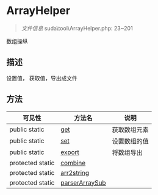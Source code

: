 #  ArrayHelper 

> *文件信息* suda\tool\ArrayHelper.php: 23~201

数组操纵

## 描述


设置值， 获取值，导出成文件






## 方法


| 可见性 | 方法名 | 说明 |
|--------|-------|------|
| public static|[get](ArrayHelper/get.md) | 获取数组元素 |
| public static|[set](ArrayHelper/set.md) | 设置数组的值 |
| public static|[export](ArrayHelper/export.md) | 将数组导出 |
| protected static|[combine](ArrayHelper/combine.md) |  |
| protected static|[arr2string](ArrayHelper/arr2string.md) |  |
| protected static|[parserArraySub](ArrayHelper/parserArraySub.md) |  |
